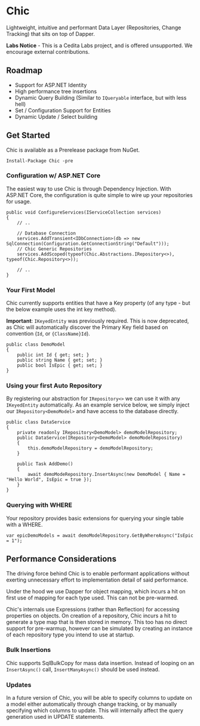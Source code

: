 # Chic
Lightweight, intuitive and performant Data Layer (Repositories, Change Tracking) that sits on top of Dapper.

**Labs Notice** - This is a Cedita Labs project, and is offered unsupported. We encourage external contributions.

## Roadmap

- Support for ASP.NET Identity
- High performance tree insertions
- Dynamic Query Building (Similar to `IQueryable` interface, but with less hell)
- Set / Configuration Support for Entities
- Dynamic Update / Select building

## Get Started
Chic is available as a Prerelease package from NuGet.

    Install-Package Chic -pre
    
### Configuration w/ ASP.NET Core
The easiest way to use Chic is through Dependency Injection. With ASP.NET Core, the configuration is quite simple to wire up your repositories for usage.

    public void ConfigureServices(IServiceCollection services)
    {
        // ..
        
        // Database Connection
        services.AddTransient<IDbConnection>(db => new SqlConnection(Configuration.GetConnectionString("Default")));
        // Chic Generic Repositories
        services.AddScoped(typeof(Chic.Abstractions.IRepository<>), typeof(Chic.Repository<>));
        
        // ..
    }

### Your First Model
Chic currently supports entities that have a Key property (of any type - but the below example uses the int key method).

**Important**: `IKeyedEntity` was previously required. This is now deprecated, as Chic will automatically discover the Primary Key field based on convention (`Id`, or `{ClassName}Id`).

    public class DemoModel 
    {
        public int Id { get; set; }
        public string Name { get; set; }
        public bool IsEpic { get; set; }
    }
    
### Using your first Auto Repository
By registering our abstraction for `IRepository<>` we can use it with any `IKeyedEntity` automatically. As an example service below, we simply inject our `IRepository<DemoModel>` and have access to the database directly.

    public class DataService
    {
        private readonly IRepository<DemoModel> demoModelRepository;
        public DataService(IRepository<DemoModel> demoModelRepository)
        {
            this.demoModelRepository = demoModelRepository;
        }
        
        public Task AddDemo()
        {
            await demoModeRepository.InsertAsync(new DemoModel { Name = "Hello World", IsEpic = true });
        }
    }
    
### Querying with WHERE
Your repository provides basic extensions for querying your single table with a WHERE.

    var epicDemoModels = await demoModelRepository.GetByWhereAsync("IsEpic = 1");
    
## Performance Considerations
The driving force behind Chic is to enable performant applications without exerting unnecessary effort to implementation detail of said performance.

Under the hood we use Dapper for object mapping, which incurs a hit on first use of mapping for each type used. This can not be pre-warmed.

Chic's internals use Expressions (rather than Reflection) for accessing properties on objects. On creation of a repository, Chic incurs a hit to generate a type map that is then stored in memory. This too has no direct support for pre-warmup, however can be simulated by creating an instance of each repository type you intend to use at startup.

### Bulk Insertions
Chic supports SqlBulkCopy for mass data insertion. Instead of looping on an `InsertAsync()` call, `InsertManyAsync()` should be used instead.

### Updates
In a future version of Chic, you will be able to specify columns to update on a model either automatically through change tracking, or by manually specifying which columns to update. This will internally affect the query generation used in UPDATE statements.
